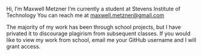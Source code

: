 Hi, I’m Maxwell Metzner
I’m currently a student at Stevens Institute of Technology
You can reach me at maxwell.metzner@gmail.com

The majority of my work has been through school projects, but I have privated it to discourage plagirism from subsequent classes. 
If you would like to view my work from school, email me your GitHub username and I will grant access.
